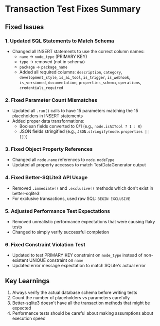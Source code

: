 # Transaction Test Fixes Summary

## Fixed Issues

### 1. Updated SQL Statements to Match Schema
- Changed all INSERT statements to use the correct column names:
  - `name` → `node_type` (PRIMARY KEY)
  - `type` → removed (not in schema)
  - `package` → `package_name`
  - Added all required columns: `description`, `category`, `development_style`, `is_ai_tool`, `is_trigger`, `is_webhook`, `is_versioned`, `documentation`, `properties_schema`, `operations`, `credentials_required`

### 2. Fixed Parameter Count Mismatches
- Updated all `.run()` calls to have 15 parameters matching the 15 placeholders in INSERT statements
- Added proper data transformations:
  - Boolean fields converted to 0/1 (e.g., `node.isAITool ? 1 : 0`)
  - JSON fields stringified (e.g., `JSON.stringify(node.properties || [])`)

### 3. Fixed Object Property References
- Changed all `node.name` references to `node.nodeType`
- Updated all property accesses to match TestDataGenerator output

### 4. Fixed Better-SQLite3 API Usage
- Removed `.immediate()` and `.exclusive()` methods which don't exist in better-sqlite3
- For exclusive transactions, used raw SQL: `BEGIN EXCLUSIVE`

### 5. Adjusted Performance Test Expectations
- Removed unrealistic performance expectations that were causing flaky tests
- Changed to simply verify successful completion

### 6. Fixed Constraint Violation Test
- Updated to test PRIMARY KEY constraint on `node_type` instead of non-existent UNIQUE constraint on `name`
- Updated error message expectation to match SQLite's actual error

## Key Learnings
1. Always verify the actual database schema before writing tests
2. Count the number of placeholders vs parameters carefully
3. Better-sqlite3 doesn't have all the transaction methods that might be expected
4. Performance tests should be careful about making assumptions about execution speed